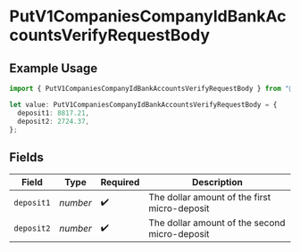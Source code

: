 # PutV1CompaniesCompanyIdBankAccountsVerifyRequestBody

## Example Usage

```typescript
import { PutV1CompaniesCompanyIdBankAccountsVerifyRequestBody } from "@gusto/embedded-api/models/operations";

let value: PutV1CompaniesCompanyIdBankAccountsVerifyRequestBody = {
  deposit1: 8817.21,
  deposit2: 2724.37,
};
```

## Fields

| Field                                         | Type                                          | Required                                      | Description                                   |
| --------------------------------------------- | --------------------------------------------- | --------------------------------------------- | --------------------------------------------- |
| `deposit1`                                    | *number*                                      | :heavy_check_mark:                            | The dollar amount of the first micro-deposit  |
| `deposit2`                                    | *number*                                      | :heavy_check_mark:                            | The dollar amount of the second micro-deposit |